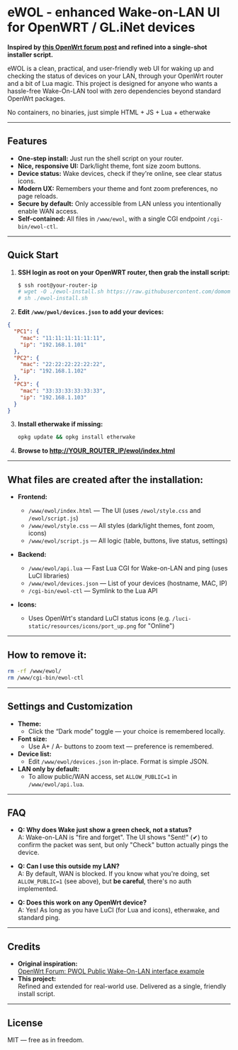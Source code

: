 # eWOL - enhanced Wake-on-LAN UI for OpenWRT / GL.iNet devices

**Inspired by [this OpenWrt forum post](https://forum.openwrt.org/t/pwol-public-wake-on-lan-interface-example/175726/2) and refined into a single-shot installer script.**

eWOL is a clean, practical, and user-friendly web UI for waking up and checking the status of devices on your LAN, through your OpenWrt router and a bit of Lua magic. 
This project is designed for anyone who wants a hassle-free Wake-On-LAN tool with zero dependencies beyond standard OpenWrt packages.

No containers, no binaries, just simple HTML + JS + Lua + etherwake

---

## Features

- **One-step install:** Just run the shell script on your router.
- **Nice, responsive UI:** Dark/light theme, font size zoom buttons.
- **Device status:** Wake devices, check if they're online, see clear status icons.
- **Modern UX:** Remembers your theme and font zoom preferences, no page reloads.
- **Secure by default:** Only accessible from LAN unless you intentionally enable WAN access.
- **Self-contained:** All files in `/www/ewol`, with a single CGI endpoint `/cgi-bin/ewol-ctl`.

---

## Quick Start

1. **SSH login as root on your OpenWRT router, then grab the install script:**

    ```sh
    $ ssh root@your-router-ip
    # wget -O ./ewol-install.sh https://raw.githubusercontent.com/domomg/eWOL/refs/heads/main/ewol-install.sh
    # sh ./ewol-install.sh
    ```

2. **Edit `/www/pwol/devices.json` to add your devices:**

  ```json
  {
    "PC1": {
      "mac": "11:11:11:11:11:11",
      "ip": "192.168.1.101"
    },
    "PC2": {
      "mac": "22:22:22:22:22:22",
      "ip": "192.168.1.102"
    },
    "PC3": {
      "mac": "33:33:33:33:33:33",
      "ip": "192.168.1.103"
    }
  }
  ```

3. **Install etherwake if missing:**

    ```sh
    opkg update && opkg install etherwake
    ```

4. **Browse to [http://YOUR_ROUTER_IP/ewol/index.html](http://YOUR_ROUTER_IP/ewol/index.html)**

---

## What files are created after the installation:

- **Frontend:**  
  - `/www/ewol/index.html` — The UI (uses `/ewol/style.css` and `/ewol/script.js`)
  - `/www/ewol/style.css` — All styles (dark/light themes, font zoom, icons)
  - `/www/ewol/script.js` — All logic (table, buttons, live status, settings)
- **Backend:**  
  - `/www/ewol/api.lua` — Fast Lua CGI for Wake-on-LAN and ping (uses LuCI libraries)
  - `/www/ewol/devices.json` — List of your devices (hostname, MAC, IP)
  - `/cgi-bin/ewol-ctl` — Symlink to the Lua API

- **Icons:**  
  - Uses OpenWrt's standard LuCI status icons (e.g. `/luci-static/resources/icons/port_up.png` for "Online")

---

## How to remove it:

```sh
rm -rf /www/ewol/
rm /www/cgi-bin/ewol-ctl
```

---

## Settings and Customization

- **Theme:**  
  - Click the “Dark mode” toggle — your choice is remembered locally.
- **Font size:**  
  - Use A+ / A- buttons to zoom text — preference is remembered.
- **Device list:**  
  - Edit `/www/ewol/devices.json` in-place. Format is simple JSON.
- **LAN only by default:**  
  - To allow public/WAN access, set `ALLOW_PUBLIC=1` in `/www/ewol/api.lua`.

---

## FAQ

- **Q: Why does Wake just show a green check, not a status?**  
  A: Wake-on-LAN is "fire and forget". The UI shows "Sent!" (✔) to confirm the packet was sent, but only "Check" button actually pings the device.

- **Q: Can I use this outside my LAN?**  
  A: By default, WAN is blocked. If you know what you're doing, set `ALLOW_PUBLIC=1` (see above), but **be careful**, there's no auth implemented.

- **Q: Does this work on any OpenWrt device?**  
  A: Yes! As long as you have LuCI (for Lua and icons), etherwake, and standard ping.

---

## Credits

- **Original inspiration:**  
  [OpenWrt Forum: PWOL Public Wake-On-LAN interface example](https://forum.openwrt.org/t/pwol-public-wake-on-lan-interface-example/175726/2)
- **This project:**  
  Refined and extended for real-world use. Delivered as a single, friendly install script.

---

## License

MIT — free as in freedom.
